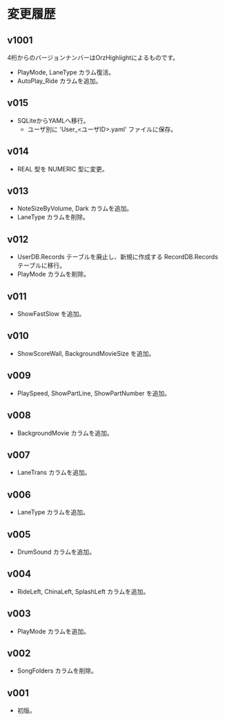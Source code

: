 ﻿
# 変更履歴

## v1001

4桁からのバージョンナンバーはOrzHighlightによるものです。
* PlayMode, LaneType カラム復活。
* AutoPlay_Ride カラムを追加。

## v015

* SQLiteからYAMLへ移行。
  * ユーザ別に 'User_<ユーザID>.yaml' ファイルに保存。

## v014

* REAL 型を NUMERIC 型に変更。

## v013

* NoteSizeByVolume, Dark カラムを追加。
* LaneType カラムを削除。

## v012

* UserDB.Records テーブルを廃止し、新規に作成する RecordDB.Records テーブルに移行。
* PlayMode カラムを削除。

## v011

* ShowFastSlow を追加。

## v010

* ShowScoreWall, BackgroundMovieSize を追加。

## v009

* PlaySpeed, ShowPartLine, ShowPartNumber を追加。

## v008

* BackgroundMovie カラムを追加。

## v007

* LaneTrans カラムを追加。

## v006

* LaneType カラムを追加。

## v005

* DrumSound カラムを追加。

## v004

* RideLeft, ChinaLeft, SplashLeft カラムを追加。

## v003

* PlayMode カラムを追加。

## v002

* SongFolders カラムを削除。

## v001

* 初版。
